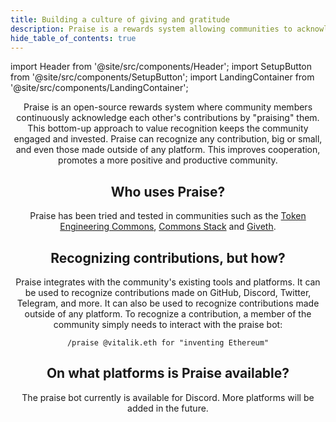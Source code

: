 ```yaml
---
title: Building a culture of giving and gratitude
description: Praise is a rewards system allowing communities to acknowledge and reward member contributions.
hide_table_of_contents: true
---
```


import Header from '@site/src/components/Header';
import SetupButton from '@site/src/components/SetupButton';
import LandingContainer from '@site/src/components/LandingContainer';

<LandingContainer>

<Header/>

Praise is an open-source rewards system where community members continuously acknowledge each other's contributions by "praising" them. This bottom-up approach to value recognition keeps the community engaged and invested. Praise can recognize any contribution, big or small, and even those made outside of any platform. This improves cooperation, promotes a more positive and productive community.

<SetupButton/>

## Who uses Praise?

Praise has been tried and tested in communities such as the [Token Engineering Commons](https://tecommons.org), [Commons Stack](https://commonsstack.org) and [Giveth](https://giveth.io).

## Recognizing contributions, but how?

Praise integrates with the community's existing tools and platforms. It can be used to recognize contributions made on GitHub, Discord, Twitter, Telegram, and more. It can also be used to recognize contributions made outside of any platform. To recognize a contribution, a member of the community simply needs to interact with the praise bot:

```
/praise @vitalik.eth for "inventing Ethereum"
```

## On what platforms is Praise available?

The praise bot currently is available for Discord. More platforms will be added in the future.

</LandingContainer>
